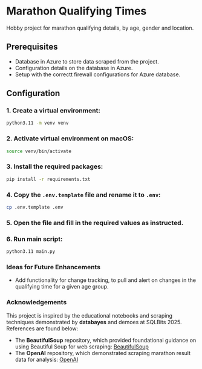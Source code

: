 # Marathon Qualifying Times

Hobby project for marathon qualifying details, by age, gender and location.

## Prerequisites

- Database in Azure to store data scraped from the project.
- Configuration details on the database in Azure.
- Setup with the correctt firewall configurations for Azure database.

## Configuration

### 1. Create a virtual environment:

```bash
python3.11 -m venv venv
```

### 2. Activate virtual environment on macOS:

```bash
source venv/bin/activate
```

### 3. Install the required packages:

```bash
pip install -r requirements.txt
```

### 4. Copy the `.env.template` file and rename it to `.env`:

```bash
cp .env.template .env
```

### 5. Open the file and fill in the required values as instructed.

### 6. Run main script:

```bash
python3.11 main.py
```

### Ideas for Future Enhancements

- Add functionality for change tracking, to pull and alert on changes in the qualifying time for a given age group.

### Acknowledgements

This project is inspired by the educational notebooks and scraping techniques demonstrated by **databayes** and demoes at SQLBits 2025. References are found below:

- The **BeautifulSoup** repository, which provided foundational guidance on using Beautiful Soup for web scraping: [BeautifulSoup](https://github.com/databayes/BeautifulSoup)
- The **OpenAI** repository, which demonstrated scraping marathon result data for analysis: [OpenAI](https://github.com/databayes/OpenAI)
